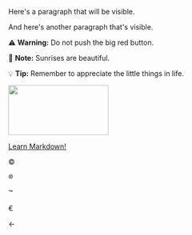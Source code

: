 Here's a paragraph that will be visible.

[This is a comment that will be hidden.]: # 

And here's another paragraph that's visible.

:warning: **Warning:** Do not push the big red button.

:memo: **Note:** Sunrises are beautiful.

:bulb: **Tip:** Remember to appreciate the little things in life.

<img src="card colors.png" width="200" height="100">

<a href="https://www.markdownguide.org" target="_blank">Learn Markdown!</a>

&copy;   

&reg;

&trade;

&euro;

&larr;
